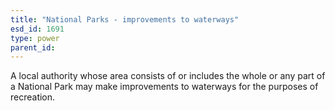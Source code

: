 ```yaml
---
title: "National Parks - improvements to waterways"
esd_id: 1691
type: power
parent_id:  
---
```


A local authority whose area consists of or includes the whole or any part of a National Park may make improvements to waterways for the purposes of recreation.

